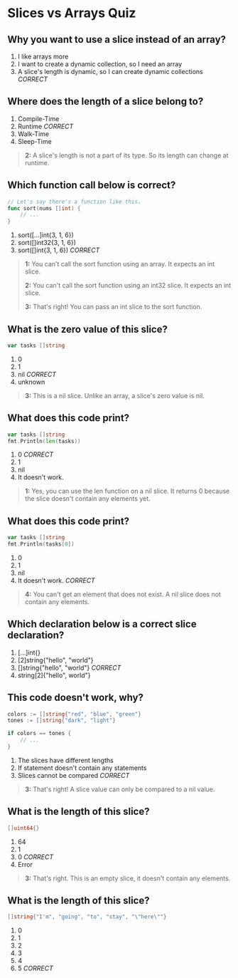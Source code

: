 # Slices vs Arrays Quiz

## Why you want to use a slice instead of an array?
1. I like arrays more
2. I want to create a dynamic collection, so I need an array
3. A slice's length is dynamic, so I can create dynamic collections *CORRECT*


## Where does the length of a slice belong to?
1. Compile-Time
2. Runtime *CORRECT*
3. Walk-Time
4. Sleep-Time

> **2:** A slice's length is not a part of its type. So its length can change at runtime.


## Which function call below is correct?
```go
// Let's say there's a function like this.
func sort(nums []int) {
    // ...
}
```
1. sort([...]int{3, 1, 6})
2. sort([]int32{3, 1, 6})
3. sort([]int{3, 1, 6}) *CORRECT*

> **1:** You can't call the sort function using an array. It expects an int slice.
> 
> **2:** You can't call the sort function using an int32 slice. It expects an int slice.
> 
> **3:** That's right! You can pass an int slice to the sort function.


## What is the zero value of this slice?
```go
var tasks []string
```
1. 0
2. 1
3. nil *CORRECT*
4. unknown

> **3:** This is a nil slice. Unlike an array, a slice's zero value is nil.


## What does this code print?
```go
var tasks []string
fmt.Println(len(tasks))
```

1. 0 *CORRECT*
2. 1
3. nil
4. It doesn't work.

> **1:** Yes, you can use the len function on a nil slice. It returns 0 because the slice doesn't contain any elements yet.


## What does this code print?
```go
var tasks []string
fmt.Println(tasks[0])
```

1. 0
2. 1
3. nil
4. It doesn't work. *CORRECT*

> **4:** You can't get an element that does not exist. A nil slice does not contain any elements.


## Which declaration below is a correct slice declaration?
1. [...]int{}
2. [2]string{"hello", "world"}
3. []string{"hello", "world"} *CORRECT*
4. string[2]{"hello", world"}


## This code doesn't work, why?
```go
colors := []string{"red", "blue", "green"}
tones := []string{"dark", "light"}

if colors == tones {
    // ...
}
```

1. The slices have different lengths
2. If statement doesn't contain any statements
3. Slices cannot be compared *CORRECT*

> **3:** That's right! A slice value can only be compared to a nil value.


## What is the length of this slice?
```go
[]uint64{}
```

1. 64
2. 1
3. 0 *CORRECT*
4. Error

> **3:** That's right. This is an empty slice, it doesn't contain any elements.


## What is the length of this slice?
```go
[]string{"I'm", "going", "to", "stay", "\"here\""}
```

1. 0
2. 1
3. 2
4. 3
5. 4
6. 5 *CORRECT*
